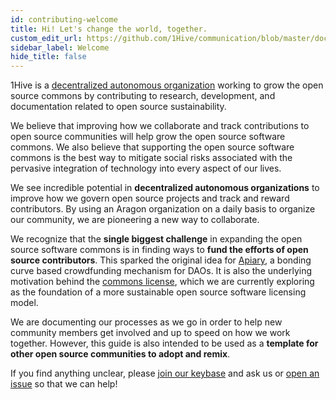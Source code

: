 ```yaml
---
id: contributing-welcome
title: Hi! Let's change the world, together.
custom_edit_url: https://github.com/1Hive/communication/blob/master/docs/contributing-welcome.md
sidebar_label: Welcome
hide_title: false
---
```

<!-- This file is generated by /website/scripts/sync-util.js - changes will be overwritten! -->

1Hive is a [decentralized autonomous organization](docs/wiki/guides/daos) working to grow the open source commons by contributing to research, development, and documentation related to open source sustainability.  

We believe that improving how we collaborate and track contributions to open source communities will help grow the open source software commons. We also believe that supporting the open source software commons is the best way to mitigate social risks associated with the pervasive integration of technology into every aspect of our lives.

We see incredible potential in **decentralized autonomous organizations** to improve how we govern open source projects and track and reward contributors. By using an Aragon organization on a daily basis to organize our community, we are pioneering a new way to collaborate.

We recognize that the **single biggest challenge** in expanding the open source software commons is in finding ways to **fund the efforts of open source contributors**. This sparked the original idea for [Apiary](https://github.com/1hive/apiary), a bonding curve based crowdfunding mechanism for DAOs. It is also the underlying motivation behind the [commons license](https://github.com/1Hive/commons-license), which we are currently exploring as the foundation of a more sustainable open source software licensing model.

We are documenting our processes as we go in order to help new community members get involved and up to speed on how we work together. However, this guide is also intended to be used as a **template for other open source communities to adopt and remix**. 

If you find anything unclear, please [join our keybase](keybase) and ask us or [open an issue](https://github.com/1Hive/website/issues) so that we can help!
